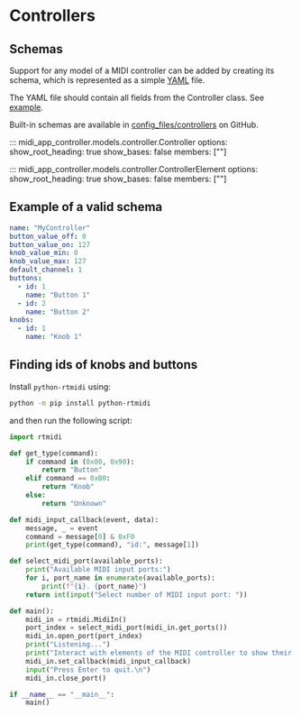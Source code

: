 # Controllers

## Schemas

Support for any model of a MIDI controller can be added by creating its schema, which is represented as a simple [YAML](https://yaml.org) file.

The YAML file should contain all fields from the Controller class. See [example](#example-of-a-valid-schema).

Built-in schemas are available in [config_files/controllers](https://github.com/midi-app-controller/midi-app-controller/tree/main/config_files/controllers) on GitHub.

::: midi_app_controller.models.controller.Controller
    options:
      show_root_heading: true
      show_bases: false
      members: [""]

::: midi_app_controller.models.controller.ControllerElement
    options:
      show_root_heading: true
      show_bases: false
      members: [""]

## Example of a valid schema

```yaml
name: "MyController"
button_value_off: 0
button_value_on: 127
knob_value_min: 0
knob_value_max: 127
default_channel: 1
buttons:
  - id: 1
    name: "Button 1"
  - id: 2
    name: "Button 2"
knobs:
  - id: 1
    name: "Knob 1"
```

## Finding ids of knobs and buttons

Install `python-rtmidi` using:

```sh
python -m pip install python-rtmidi
```

and then run the following script:

```python
import rtmidi

def get_type(command):
    if command in (0x80, 0x90):
        return "Button"
    elif command == 0xB0:
        return "Knob"
    else:
        return "Unknown"

def midi_input_callback(event, data):
    message, _ = event
    command = message[0] & 0xF0
    print(get_type(command), "id:", message[1])

def select_midi_port(available_ports):
    print("Available MIDI input ports:")
    for i, port_name in enumerate(available_ports):
        print(f"{i}. {port_name}")
    return int(input("Select number of MIDI input port: "))

def main():
    midi_in = rtmidi.MidiIn()
    port_index = select_midi_port(midi_in.get_ports())
    midi_in.open_port(port_index)
    print("Listening...")
    print("Interact with elements of the MIDI controller to show their ids here.")
    midi_in.set_callback(midi_input_callback)
    input("Press Enter to quit.\n")
    midi_in.close_port()

if __name__ == "__main__":
    main()
```
